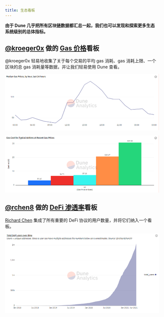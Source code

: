 ```yaml
---
title: 生态看板
---
```


**由于 Dune 几乎把所有区块链数据都汇总一起，我们也可以发现和探索更多生态系统级别的总体指标。**

## [@kroeger0x](https://dune.com/kroeger0x) 做的 [Gas 价格](https://dune.com/kroeger0x/gas-prices)看板 

@kroeger0x 轻易地收集了关于每个交易的平均 gas 消耗、gas 消耗上限、一个区块的总 gas 消耗量等数据，并让我们轻易使用 Dune 查看。

![Kroeger gas 1](images/kroeger-gas-1.png)

![Kroeger gas 2](images/kroeger-gas-2.png)

## [@rchen8](https://dune.com/rchen8) 做的 [DeFi 渗透率](https://dune.com/rchen8/defi-users-over-time)看板

[Richard Chen](https://twitter.com/richardchen39) 集成了所有重要的 DeFi 协议的用户数量，并将它们纳入一个看板。

![rchen DeFi](images/rchen-defi.png)